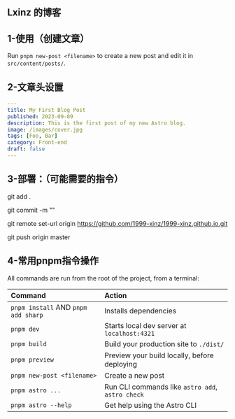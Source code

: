 ## Lxinz 的博客

## 1-使用（创建文章）

Run `pnpm new-post <filename>` to create a new post and edit it in `src/content/posts/`.

## 2-文章头设置

```yaml
---
title: My First Blog Post
published: 2023-09-09
description: This is the first post of my new Astro blog.
image: /images/cover.jpg
tags: [Foo, Bar]
category: Front-end
draft: false
---
```

## 3-部署：（可能需要的指令）

git add .

git commit -m ""

git remote set-url origin https://github.com/1999-xinz/1999-xinz.github.io.git

git push origin master

## 4-常用pnpm指令操作

All commands are run from the root of the project, from a terminal:

| Command                                 | Action                                               |
| :-------------------------------------- | :--------------------------------------------------- |
| `pnpm install` AND `pnpm add sharp` | Installs dependencies                                |
| `pnpm dev`                            | Starts local dev server at `localhost:4321`        |
| `pnpm build`                          | Build your production site to `./dist/`            |
| `pnpm preview`                        | Preview your build locally, before deploying         |
| `pnpm new-post <filename>`            | Create a new post                                    |
| `pnpm astro ...`                      | Run CLI commands like `astro add`, `astro check` |
| `pnpm astro --help`                   | Get help using the Astro CLI                         |
